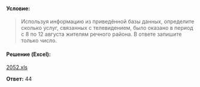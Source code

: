 #### Условие:
> Используя информацию из приведённой базы данных, определите сколько услуг, связанных с телевидением, было оказано в период с 8 по 12 августа жителям речного района. В ответе запишите только число.

#### Решение (Excel):
[2052.xls](https://github.com/Thundiverter/infege2022/files/8146569/2052.xls)

**Ответ:** 44
